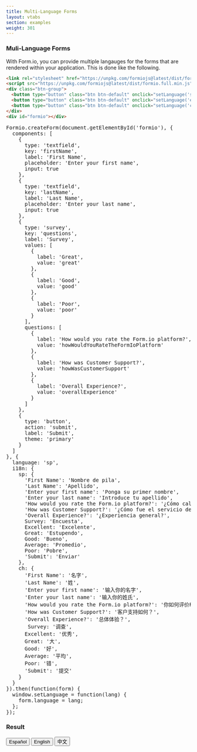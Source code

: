 ```yaml
---
title: Multi-Language Forms
layout: vtabs
section: examples
weight: 301
---
```

### Muli-Language Forms
With Form.io, you can provide multiple langauges for the forms that are rendered within your application. This
is done like the following.

```html
<link rel="stylesheet" href="https://unpkg.com/formiojs@latest/dist/formio.full.min.css">
<script src="https://unpkg.com/formiojs@latest/dist/formio.full.min.js"></script>
<div class="btn-group">
  <button type="button" class="btn btn-default" onclick="setLanguage('sp')">Español</button>
  <button type="button" class="btn btn-default" onclick="setLanguage('en')">English</button>
  <button type="button" class="btn btn-default" onclick="setLanguage('ch')">中文</button>
</div>
<div id="formio"></div>
```

<div class="row">
<div class="col col-sm-6">

<pre>
Formio.createForm(document.getElementById('formio'), {
  components: [
    {
      type: 'textfield',
      key: 'firstName',
      label: 'First Name',
      placeholder: 'Enter your first name',
      input: true
    },
    {
      type: 'textfield',
      key: 'lastName',
      label: 'Last Name',
      placeholder: 'Enter your last name',
      input: true
    },
    {
      type: 'survey',
      key: 'questions',
      label: 'Survey',
      values: [
        {
          label: 'Great',
          value: 'great'
        },
        {
          label: 'Good',
          value: 'good'
        },
        {
          label: 'Poor',
          value: 'poor'
        }
      ],
      questions: [
        {
          label: 'How would you rate the Form.io platform?',
          value: 'howWouldYouRateTheFormIoPlatform'
        },
        {
          label: 'How was Customer Support?',
          value: 'howWasCustomerSupport'
        },
        {
          label: 'Overall Experience?',
          value: 'overallExperience'
        }
      ]
    },
    {
      type: 'button',
      action: 'submit',
      label: 'Submit',
      theme: 'primary'
    }
  ]
}, {
  language: 'sp',
  i18n: {
    sp: {
      'First Name': 'Nombre de pila',
      'Last Name': 'Apellido',
      'Enter your first name': 'Ponga su primer nombre',
      'Enter your last name': 'Introduce tu apellido',
      'How would you rate the Form.io platform?': '¿Cómo calificaría la plataforma Form.io?',
      'How was Customer Support?': '¿Cómo fue el servicio de atención al cliente?',
      'Overall Experience?': '¿Experiencia general?',
      Survey: 'Encuesta',
      Excellent: 'Excelente',
      Great: 'Estupendo',
      Good: 'Bueno',
      Average: 'Promedio',
      Poor: 'Pobre',
      'Submit': 'Enviar'
    },
    ch: {
      'First Name': '名字',
      'Last Name': '姓',
      'Enter your first name': '输入你的名字',
      'Enter your last name': '输入你的姓氏',
      'How would you rate the Form.io platform?': '你如何评价Form.io平台？',
      'How was Customer Support?': '客户支持如何？',
      'Overall Experience?': '总体体验？',
       Survey: '调查',
      Excellent: '优秀',
      Great: '大',
      Good: '好',
      Average: '平均',
      Poor: '错',
      'Submit': '提交'
    }
  }
}).then(function(form) {
  window.setLanguage = function(lang) {
    form.language = lang;
  };
});
</pre>

</div>
<div class="col col-sm-6">
<h3>Result</h3>
<div class="well">
<div class="btn-group">
  <button type="button" class="btn btn-default" onclick="setLanguage('sp')">Español</button>
  <button type="button" class="btn btn-default" onclick="setLanguage('en')">English</button>
  <button type="button" class="btn btn-default" onclick="setLanguage('ch')">中文</button>
</div>
<div id="formio" style="margin-top: 20px;"></div>
<script type="text/javascript">
Formio.createForm(document.getElementById('formio'), {
  components: [
    {
      type: 'textfield',
      key: 'firstName',
      label: 'First Name',
      placeholder: 'Enter your first name',
      input: true
    },
    {
      type: 'textfield',
      key: 'lastName',
      label: 'Last Name',
      placeholder: 'Enter your last name',
      input: true
    },
    {
      type: 'survey',
      key: 'questions',
      label: 'Survey',
      values: [
        {
          label: 'Great',
          value: 'great'
        },
        {
          label: 'Good',
          value: 'good'
        },
        {
          label: 'Poor',
          value: 'poor'
        }
      ],
      questions: [
        {
          label: 'How would you rate the Form.io platform?',
          value: 'howWouldYouRateTheFormIoPlatform'
        },
        {
          label: 'How was Customer Support?',
          value: 'howWasCustomerSupport'
        },
        {
          label: 'Overall Experience?',
          value: 'overallExperience'
        }
      ]
    },
    {
      type: 'button',
      action: 'submit',
      label: 'Submit',
      theme: 'primary'
    }
  ]
}, {
  language: 'sp',
  i18n: {
    sp: {
      'First Name': 'Nombre de pila',
      'Last Name': 'Apellido',
      'Enter your first name': 'Ponga su primer nombre',
      'Enter your last name': 'Introduce tu apellido',
      'How would you rate the Form.io platform?': '¿Cómo calificaría la plataforma Form.io?',
      'How was Customer Support?': '¿Cómo fue el servicio de atención al cliente?',
      'Overall Experience?': '¿Experiencia general?',
      Survey: 'Encuesta',
      Excellent: 'Excelente',
      Great: 'Estupendo',
      Good: 'Bueno',
      Average: 'Promedio',
      Poor: 'Pobre',
      'Submit': 'Enviar'
    },
    ch: {
      'First Name': '名字',
      'Last Name': '姓',
      'Enter your first name': '输入你的名字',
      'Enter your last name': '输入你的姓氏',
      'How would you rate the Form.io platform?': '你如何评价Form.io平台？',
      'How was Customer Support?': '客户支持如何？',
      'Overall Experience?': '总体体验？',
       Survey: '调查',
      Excellent: '优秀',
      Great: '大',
      Good: '好',
      Average: '平均',
      Poor: '错',
      'Submit': '提交'
    }
  }
}).then(function(form) {
  window.setLanguage = function(lang) {
    form.language = lang;
  };
});
</script>
</div>
</div>
</div>

